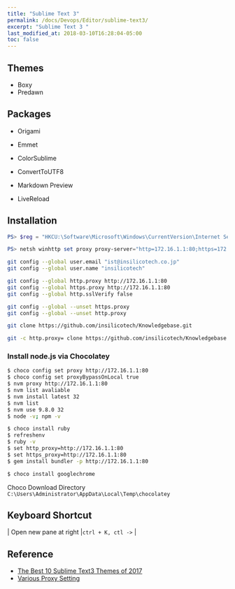 ```yaml
---
title: "Sublime Text 3"
permalink: /docs/Devops/Editor/sublime-text3/
excerpt: "Sublime Text 3 "
last_modified_at: 2018-03-10T16:28:04-05:00
toc: false
---
```



## Themes

* Boxy
* Predawn

## Packages

* Origami

* Emmet
* ColorSublime

* ConvertToUTF8

* Markdown Preview
* LiveReload

## Installation

```powershell
PS> $reg = "HKCU:\Software\Microsoft\Windows\CurrentVersion\Internet Settings"

PS> netsh winhttp set proxy proxy-server="http=172.16.1.1:80;https=172.16.1.1:80" bypass-list="192.168.103.*;192.30.255.113;192.30.255.112;104.25.15.31;<local>" | Out-Null

```

```bash
git config --global user.email "ist@insilicotech.co.jp"
git config --global user.name "insilicotech"

git config --global http.proxy http://172.16.1.1:80
git config --global https.proxy http://172.16.1.1:80
git config --global http.sslVerify false

git config --global --unset https.proxy
git config --global --unset http.proxy

git clone https://github.com/insilicotech/Knowledgebase.git

git -c http.proxy= clone https://github.com/insilicotech/Knowledgebase.git
```

### Install node.js via Chocolatey

```bash
$ choco config set proxy http://172.16.1.1:80
$ choco config set proxyBypassOnLocal true 
$ nvm proxy http://172.16.1.1:80
$ nvm list avaliable
$ nvm install latest 32
$ nvm list
$ nvm use 9.8.0 32 
$ node -v; npm -v

$ choco install ruby
$ refreshenv
$ ruby -v
$ set http_proxy=http://172.16.1.1:80
$ set https_proxy=http://172.16.1.1:80
$ gem install bundler -p http://172.16.1.1:80

$ choco install googlechrome

```

Choco Download Directory
`C:\Users\Administrator\AppData\Local\Temp\chocolatey`

## Keyboard Shortcut


| Open new pane at right |`ctrl + K, ctl ->`  |


## Reference

* [The Best 10 Sublime Text3 Themes of 2017](https://scotch.io/@Viclotana/the-10-best-sublime-text-3-themes-of-2017)
* [Various Proxy Setting](http://dac01.sakura.ne.jp/howto/security/proxy_settings.html)


